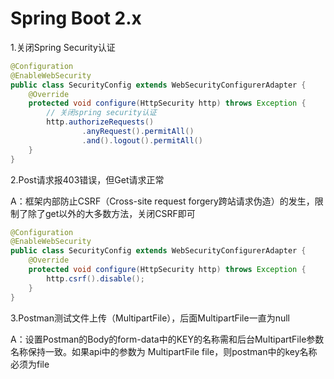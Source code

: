 # Spring Boot 2.x

1.关闭Spring Security认证

```java
@Configuration
@EnableWebSecurity
public class SecurityConfig extends WebSecurityConfigurerAdapter {
    @Override
    protected void configure(HttpSecurity http) throws Exception {
        // 关闭spring security认证
        http.authorizeRequests()
                .anyRequest().permitAll()
                .and().logout().permitAll()
    }
}
```

2.Post请求报403错误，但Get请求正常

A：框架内部防止CSRF（Cross-site request forgery跨站请求伪造）的发生，限制了除了get以外的大多数方法，关闭CSRF即可

``` java
@Configuration
@EnableWebSecurity
public class SecurityConfig extends WebSecurityConfigurerAdapter {
    @Override
    protected void configure(HttpSecurity http) throws Exception {
        http.csrf().disable();
    }
}
```

3.Postman测试文件上传（MultipartFile），后面MultipartFile一直为null

A：设置Postman的Body的form-data中的KEY的名称需和后台MultipartFile参数名称保持一致。如果api中的参数为 MultipartFile file，则postman中的key名称必须为file
